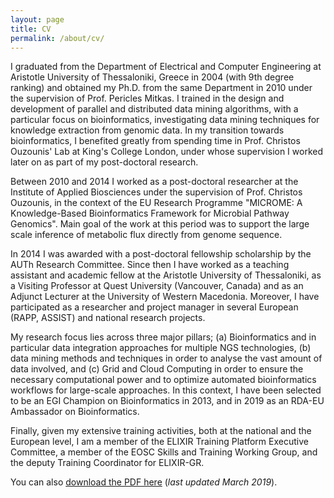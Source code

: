 ```yaml
---
layout: page
title: CV
permalink: /about/cv/
---
```


I graduated from the Department of Electrical and Computer Engineering at Aristotle University of Thessaloniki, Greece in 2004 (with 9th degree ranking) and obtained my Ph.D. from the same Department in 2010 under the supervision of Prof. Pericles Mitkas. I trained in the design and development of parallel and distributed data mining algorithms, with a particular focus on bioinformatics, investigating data mining techniques for knowledge extraction from genomic data. In my transition towards bioinformatics, I benefited greatly from spending time in Prof. Christos Ouzounis' Lab at King's College London, under whose supervision I worked later on as part of my post-doctoral research.

Between 2010 and 2014 I worked as a post-doctoral researcher at the Institute of Applied Biosciences under the supervision of Prof. Christos Ouzounis, in the context of the EU Research Programme "MICROME: A Knowledge-Based Bioinformatics Framework for Microbial Pathway Genomics". Main goal of the work at this period was to support the large scale inference of metabolic flux directly from genome sequence.

In 2014 I was awarded with a post-doctoral fellowship scholarship by the AUTh Research Committee. Since then I have worked as a teaching assistant and academic fellow at the Aristotle University of Thessaloniki, as a Visiting Professor at Quest University (Vancouver, Canada) and as an Adjunct Lecturer at the University of Western Macedonia. Moreover, I have participated as a researcher and project manager in several European (RAPP, ASSIST) and national research projects.

My research focus lies across three major pillars; (a) Bioinformatics and in particular data integration approaches for multiple NGS technologies, (b) data mining methods and techniques in order to analyse the vast amount of data involved, and (c) Grid and Cloud Computing in order to ensure the necessary computational power and to optimize automated bioinformatics workflows for large-scale approaches. In this context, I have been selected to be an EGI Champion on Bioinformatics in 2013, and in 2019 as an RDA-EU Ambassador on Bioinformatics.

Finally, given my extensive training activities, both at the national and the European level, I am a member of the ELIXIR Training Platform Executive Committee, a member of the EOSC Skills and Training Working Group, and the deputy Training Coordinator for ELIXIR-GR.

You can also [download the PDF here](/files/fpsom-cv.pdf) (_last updated March 2019_).
